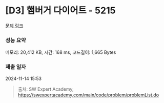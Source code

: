 # [D3] 햄버거 다이어트 - 5215 

[문제 링크](https://swexpertacademy.com/main/code/problem/problemDetail.do?contestProbId=AWT-lPB6dHUDFAVT) 

### 성능 요약

메모리: 20,412 KB, 시간: 168 ms, 코드길이: 1,665 Bytes

### 제출 일자

2024-11-14 15:53



> 출처: SW Expert Academy, https://swexpertacademy.com/main/code/problem/problemList.do